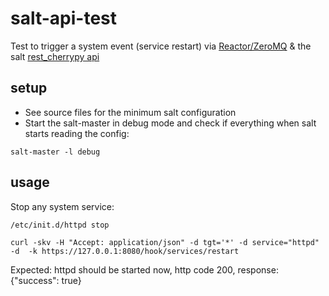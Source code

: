 # salt-api-test

Test to trigger a system event (service restart) via [Reactor/ZeroMQ](https://docs.saltstack.com/en/develop/topics/reactor/index.html) & the salt [rest_cherrypy api](https://docs.saltstack.com/en/latest/ref/netapi/all/index.html)

## setup

* See source files for the minimum salt configuration
* Start the salt-master in debug mode and check if everything when salt starts reading the config:

```
salt-master -l debug
```

## usage

Stop any system service:

```
/etc/init.d/httpd stop
```

```
curl -skv -H "Accept: application/json" -d tgt='*' -d service="httpd" -d  -k https://127.0.0.1:8080/hook/services/restart
```

Expected: httpd should be started now, http code 200, response: {"success": true}

